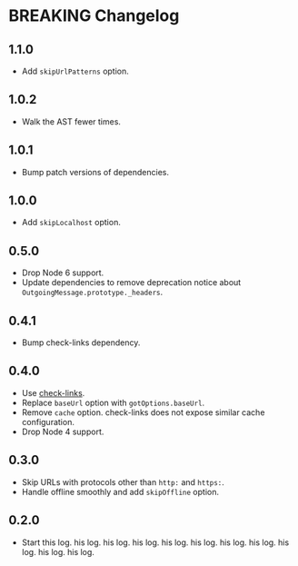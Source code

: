 # BREAKING Changelog

## 1.1.0

*   Add `skipUrlPatterns` option.

## 1.0.2

*   Walk the AST fewer times.

## 1.0.1

*   Bump patch versions of dependencies.

## 1.0.0

*   Add `skipLocalhost` option.

## 0.5.0

*   Drop Node 6 support.
*   Update dependencies to remove deprecation notice about `OutgoingMessage.prototype._headers`.

## 0.4.1

*   Bump check-links dependency.

## 0.4.0

*   Use [check-links](https://github.com/transitive-bullshit/check-links).
*   Replace `baseUrl` option with `gotOptions.baseUrl`.
*   Remove `cache` option. check-links does not expose similar cache configuration.
*   Drop Node 4 support.

## 0.3.0

*   Skip URLs with protocols other than `http:` and `https:`.
*   Handle offline smoothly and add `skipOffline` option.

## 0.2.0

*   Start this log.
his log.
    his log.
    his log.
    his log.
    his log.
    his log.
    his log.
    his log.
    his log.
    his log.
